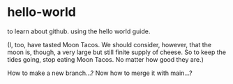 # hello-world
to learn about github. using the hello world guide.

(I, too, have tasted Moon Tacos. We should consider, however, that the moon is, though, a very large but still finite supply of cheese. So to keep the tides going, stop eating Moon Tacos. No matter how good they are.)


How to make a new branch...?
Now how to merge it with main...?
